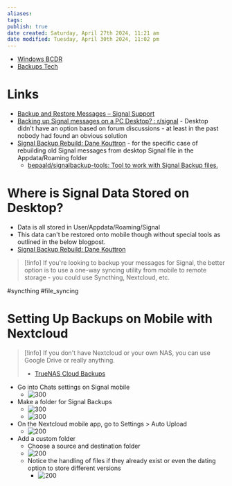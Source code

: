 ```yaml
---
aliases: 
tags: 
publish: true
date created: Saturday, April 27th 2024, 11:21 am
date modified: Tuesday, April 30th 2024, 11:02 pm
---
```



- [Windows BCDR](../../⬇%20INBOX,%20DROPZONE/Windows%20BCDR/Windows%20BCDR.md) 
- [Backups Tech](../../📁%2003%20-%20Curations,%20Stacks/Backups%20Tech/Backups%20Tech.md) 
# Links
- [Backup and Restore Messages – Signal Support](https://support.signal.org/hc/en-us/articles/360007059752-Backup-and-Restore-Messages#desktop_restore)
- [Backing up Signal messages on a PC Desktop? : r/signal](https://www.reddit.com/r/signal/comments/nkitnx/backing_up_signal_messages_on_a_pc_desktop/) - Desktop didn't have an option based on forum discussions - at least in the past nobody had found an obvious solution
- [Signal Backup Rebuild: Dane Kouttron](https://transistor-man.com/restoring_android_signal_from_desktop.html) - for the specific case of rebuilding old Signal messages from desktop Signal file in the Appdata/Roaming folder
	- [bepaald/signalbackup-tools: Tool to work with Signal Backup files.](https://github.com/bepaald/signalbackup-tools) 
# Where is Signal Data Stored on Desktop?
- Data is all stored in User/Appdata/Roaming/Signal
- This data can't be restored onto mobile though without special tools as outlined in the below blogpost.
- [Signal Backup Rebuild: Dane Kouttron](https://transistor-man.com/restoring_android_signal_from_desktop.html) 

> [!info] If you're looking to backup your messages for Signal, the better option is to use a one-way syncing utility from mobile to remote storage - you could use Syncthing, Nextcloud, etc.

#syncthing #file_syncing 
# Setting Up Backups on Mobile with Nextcloud
> [!info] If you don't have Nextcloud or your own NAS, you can use Google Drive or really anything.
> 
> - [TrueNAS Cloud Backups](../../📁%2007%20-%20Cybersader%20Arsenal/Home%20Lab,%20Home%20Server/TrueNAS%20Scale%20Home%20Server/TrueNAS%20Cloud%20Backups/TrueNAS%20Cloud%20Backups.md)

- Go into Chats settings on Signal mobile
	- ![300](_attachments/Backing%20Up%20Signal/IMG-20240430230242002.png)
- Make a folder for Signal Backups
	- ![300](_attachments/Backing%20Up%20Signal/IMG-20240430230242044.png)
	- ![300](_attachments/Backing%20Up%20Signal/IMG-20240430230242139.png)
- On the Nextcloud mobile app, go to Settings > Auto Upload
	- ![200](_attachments/Backing%20Up%20Signal/IMG-20240430230242167.png)
- Add a custom folder
	- Choose a source and destination folder
	- ![200](_attachments/Backing%20Up%20Signal/IMG-20240430230242192.png)
	- Notice the handling of files if they already exist or even the dating option to store different versions
		- ![200](_attachments/Backing%20Up%20Signal/IMG-20240430230242240.png)